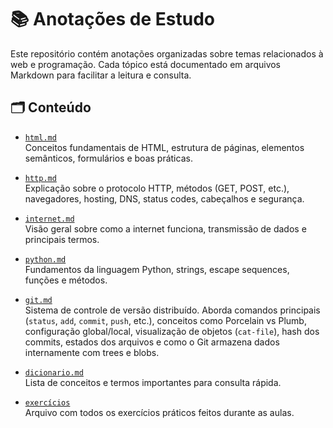 # 📚 Anotações de Estudo

Este repositório contém anotações organizadas sobre temas relacionados à web e programação. Cada tópico está documentado em arquivos Markdown para facilitar a leitura e consulta.

## 🗂 Conteúdo

- [`html.md`](./html.md)  
  Conceitos fundamentais de HTML, estrutura de páginas, elementos semânticos, formulários e boas práticas.

- [`http.md`](./http.md)  
  Explicação sobre o protocolo HTTP, métodos (GET, POST, etc.), navegadores, hosting, DNS, status codes, cabeçalhos e segurança.

- [`internet.md`](./internet.md)  
  Visão geral sobre como a internet funciona, transmissão de dados e principais termos.

- [`python.md`](./python.md)  
  Fundamentos da linguagem Python, strings, escape sequences, funções e métodos.

- [`git.md`](./git.md)  
  Sistema de controle de versão distribuído. Aborda comandos principais (`status`, `add`, `commit`, `push`, etc.), conceitos como Porcelain vs Plumb, configuração global/local, visualização de objetos (`cat-file`), hash dos commits, estados dos arquivos e como o Git armazena dados internamente com trees e blobs.

- [`dicionario.md`](./dicionario.md)  
  Lista de conceitos e termos importantes para consulta rápida.

- [`exercícios`](./exerc_aula.py)  
  Arquivo com todos os exercícios práticos feitos durante as aulas.
